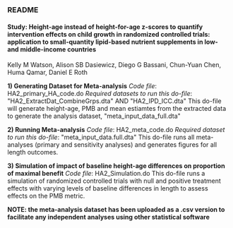 ### README

#### Study: Height-age instead of height-for-age z-scores to quantify intervention effects on child growth in randomized controlled trials: application to small-quantity lipid-based nutrient supplements in low- and middle-income countries 
Kelly M Watson, Alison SB Dasiewicz, Diego G Bassani, Chun-Yuan Chen, Huma Qamar, Daniel E Roth

**1) Generating Dataset for Meta-analysis**
*Code file*: HA2_primary_HA_code.do 
*Required datasets to run this do-file*: "HA2_ExtractDat_CombineGrps.dta" AND "HA2_IPD_ICC.dta"
This do-file will generate height-age, PMB and mean estiamtes from the extracted data to generate the analysis dataset, "meta_input_data_full.dta"

**2) Running Meta-analysis**
*Code file*: HA2_meta_code.do
*Required dataset to run this do-file*: "meta_input_data.full.dta"
This do-file runs all meta-analyses (primary and sensitivity analyses) and generates figures for all length outcomes. 

**3) Simulation of impact of baseline height-age differences on proportion of maximal benefit**
*Code file*: HA2_Simulation.do
This do-file runs a simulation of randomized controlled trials with null and positive treatment effects with varying levels of baseline differences in length to assess effects on the PMB metric.

**NOTE: the meta-analysis dataset has been uploaded as a .csv version to facilitate any independent analyses using other statistical software**

